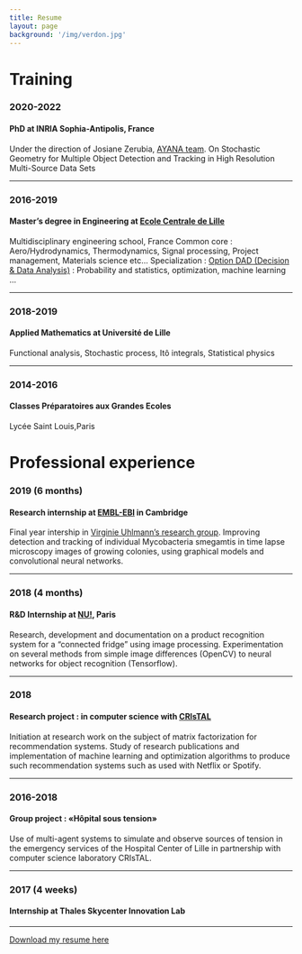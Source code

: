 ```yaml
---
title: Resume
layout: page
background: '/img/verdon.jpg'
---
```



# Training

### 2020-2022
#### PhD at INRIA Sophia-Antipolis, France
Under the direction of Josiane Zerubia, [AYANA team](https://team.inria.fr/ayana/). On Stochastic Geometry for Multiple Object Detection and Tracking in High Resolution Multi-Source Data Sets

_______________________________
### 2016-2019
#### Master’s degree in Engineering at [Ecole Centrale de Lille](https://centralelille.fr)
Multidisciplinary engineering school, France 
Common core : Aero/Hydrodynamics, Thermodynamics, Signal processing, Project management, Materials science etc...
Specialization : [Option DAD (Decision & Data Analysis)](http://pierrechainais.ec-lille.fr/Centrale/Option_DAD/Accueil.html) : Probability and statistics, optimization, machine learning ...

_______________________________
### 2018-2019 
#### Applied Mathematics at Université de Lille
Functional analysis, Stochastic process, Itô integrals, Statistical physics

_______________________________
### 2014-2016
#### Classes Préparatoires aux Grandes Ecoles
Lycée Saint Louis,Paris

# Professional experience

### 2019 (6 months)
#### Research internship at [EMBL-EBI](https://www.ebi.ac.uk) in Cambridge
Final year intership in [Virginie Uhlmann’s research group](https://www.ebi.ac.uk/research/uhlmann). Improving detection and tracking of individual Mycobacteria smegamtis in time lapse microscopy images of growing colonies, using graphical models and convolutional neural networks.

_______________________________
### 2018 (4 months)
#### R&D Internship at [NU!](https://manger.nu), Paris
Research, development and documentation on a product recognition system for a “connected fridge” using image processing. Experimentation on several methods from simple image differences (OpenCV) to neural networks for object recognition (Tensorflow).

_______________________________
### 2018 
#### Research project : in computer science with [CRIsTAL](https://www.cristal.univ-lille.fr)
Initiation at research work on the subject of matrix factorization for recommendation systems. Study of research publications and implementation of machine learning and optimization algorithms to produce such recommendation systems such as used with Netflix or Spotify.

_______________________________
### 2016-2018
#### Group project : «Hôpital sous tension»
Use of multi-agent systems to simulate and observe sources of tension in the emergency services of the Hospital Center of Lille in partnership with computer science laboratory CRIsTAL.

_______________________________
### 2017 (4 weeks)
#### Internship at Thales Skycenter Innovation Lab


_______________________________


<a href="media/CV.pdf" download="CV_JulesMabon">Download my resume here</a>

<!-- <object data="media/CV.pdf" type="application/pdf" width="800px" height="1200px">
    <embed src="media/CV.pdf">
        <p>This browser does not support PDFs. Please download the PDF to view it: <a href="http://yoursite.com/media/CV.pdf">Download PDF</a>.</p>
    </embed>
</object>
 -->
